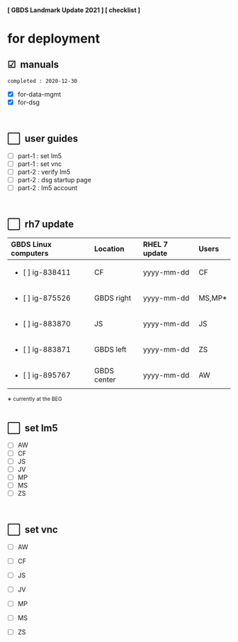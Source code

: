 #### [ GBDS Landmark Update 2021 ] [ checklist ]


# for deployment

## &#x2611;&#x00A0; manuals

```
completed : 2020-12-30
```

* [x] for-data-mgmt
* [x] for-dsg

<br>

## &#x2B1C;&#x00A0; user guides
<!--
```
completed : yyyy-mm-dd
```
-->

* [ ] part-1 : set lm5
* [ ] part-1 : set vnc
* [ ] part-2 : verify lm5
* [ ] part-2 : dsg startup page
* [ ] part-2 : lm5 account

<br>

## &#x2B1C;&#x00A0; rh7 update 

<!--
## rh7 update  ![Colors](https://img.shields.io/badge/status-complete-8FC965?style=flat-square)

```
completed : yyyy-mm-dd
```
-->

| GBDS Linux computers  | Location    | RHEL 7 update | Users  |
|:----------------------|:------------|:--------------|:-------|
| <ul><li>[ ] ig-838411 | CF          | yyyy-mm-dd    | CF     |
| <ul><li>[ ] ig-875526 | GBDS right  | yyyy-mm-dd    | MS,MP* |
| <ul><li>[ ] ig-883870 | JS          | yyyy-mm-dd    | JS     |
| <ul><li>[ ] ig-883871 | GBDS left   | yyyy-mm-dd    | ZS     |
| <ul><li>[ ] ig-895767 | GBDS center | yyyy-mm-dd    | AW     |

<figcaption><sup>&#x2217; currently at the BEG</sup></figcaption>

<br>

## &#x2B1C;&#x00A0; set lm5
<!--
```
completed : yyyy-mm-dd
```
-->

* [ ] AW
* [ ] CF
* [ ] JS
* [ ] JV
* [ ] MP
* [ ] MS
* [ ] ZS

<br>

## &#x2B1C;&#x00A0; set vnc
<!--
```
completed : yyyy-mm-dd
```
-->

* [ ] AW
* [ ] CF
* [ ] JS
* [ ] JV
* [ ] MP
* [ ] MS
* [ ] ZS



<!--
x2B1C :white_large_square:
x2611 :ballot_box_with_check:

# alts #
x2705 :white_check_mark:
x2714 :heavy_check_mark:
x25FD :white_medium_small_square:
-->
